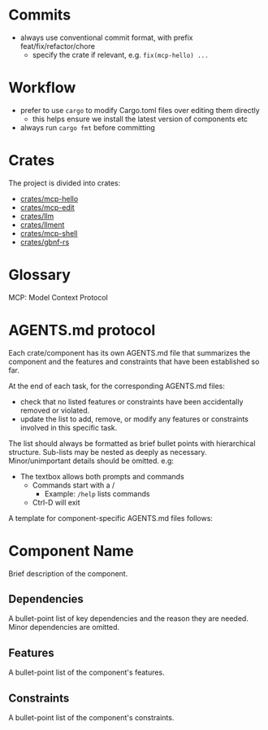 # Commits
* always use conventional commit format, with prefix feat/fix/refactor/chore
  * specify the crate if relevant, e.g. `fix(mcp-hello) ...`

# Workflow
* prefer to use `cargo` to modify Cargo.toml files over editing them directly
  * this helps ensure we install the latest version of components etc
* always run `cargo fmt` before committing

# Crates
The project is divided into crates:
* [crates/mcp-hello](crates/mcp-hello/AGENTS.md)
* [crates/mcp-edit](crates/mcp-edit/AGENTS.md)
* [crates/llm](crates/llm/AGENTS.md)
* [crates/llment](crates/llment/AGENTS.md)
* [crates/mcp-shell](crates/mcp-shell/AGENTS.md)
* [crates/gbnf-rs](crates/gbnf-rs/AGENTS.md)

# Glossary
MCP: Model Context Protocol

# AGENTS.md protocol
Each crate/component has its own AGENTS.md file that summarizes the component and the features and constraints that have been established so far.

At the end of each task, for the corresponding AGENTS.md files:
* check that no listed features or constraints have been accidentally removed or violated.
* update the list to add, remove, or modify any features or constraints involved in this specific task.

The list should always be formatted as brief bullet points with hierarchical structure. Sub-lists may be nested as deeply as necessary. Minor/unimportant details should be omitted. e.g:
* The textbox allows both prompts and commands
  * Commands start with a /
    * Example: `/help` lists commands
  * Ctrl-D will exit

A template for component-specific AGENTS.md files follows:

# Component Name
Brief description of the component.

## Dependencies
A bullet-point list of key dependencies and the reason they are needed. Minor dependencies are omitted.

## Features
A bullet-point list of the component's features.

## Constraints
A bullet-point list of the component's constraints.
